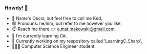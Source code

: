 ### Howdy! 👋
- 🤗 Name's Oscar, but feel free to call me Ked,
- 😄 Pronouns: he/him, but refer to me however you like,
- 📫 Reach me there 👉 o.mat.makowski@gmail.com,
- 🌱 I’m currently learning C#,
- 🔭 Currently working on my respository called 'LearningC_Sharp', 
- 👨🏻‍🎓 Computer Science Engineer student.

<!--
**Kedjian/Kedjian** is a ✨ _special_ ✨ repository because its `README.md` (this file) appears on your GitHub profile.

Here are some ideas to get you started:

- 🔭 I’m currently working on ...
- 🌱 I’m currently learning ...
- 👯 I’m looking to collaborate on ...
- 🤔 I’m looking for help with ...
- 💬 Ask me about ...
- 📫 How to reach me: ...
- 😄 Pronouns: ...
- ⚡ Fun fact: ...
-->
